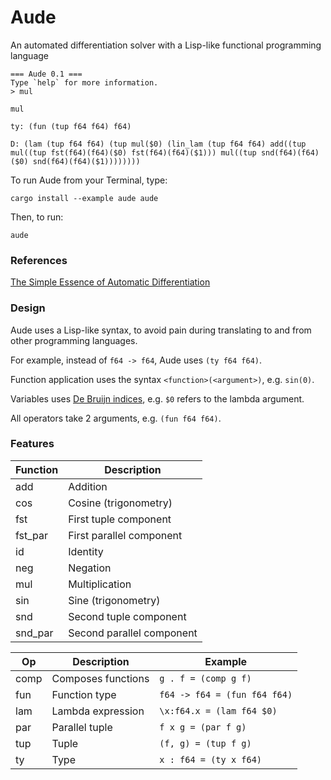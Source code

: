 
# Aude

An automated differentiation solver with a Lisp-like functional programming language

```text
=== Aude 0.1 ===
Type `help` for more information.
> mul

mul

ty: (fun (tup f64 f64) f64)

D: (lam (tup f64 f64) (tup mul($0) (lin_lam (tup f64 f64) add((tup mul((tup fst(f64)(f64)($0) fst(f64)(f64)($1))) mul((tup snd(f64)(f64)($0) snd(f64)(f64)($1))))))))
```

To run Aude from your Terminal, type:

`cargo install --example aude aude`

Then, to run:

`aude`

### References

[The Simple Essence of Automatic Differentiation](http://conal.net/papers/essence-of-ad/essence-of-ad-icfp.pdf)

### Design

Aude uses a Lisp-like syntax, to avoid pain during
translating to and from other programming languages.

For example, instead of `f64 -> f64`, Aude uses `(ty f64 f64)`.

Function application uses the syntax `<function>(<argument>)`,
e.g. `sin(0)`.

Variables uses [De Bruijn indices](https://en.wikipedia.org/wiki/De_Bruijn_index),
e.g. `$0` refers to the lambda argument.

All operators take 2 arguments, e.g. `(fun f64 f64)`.

### Features

| Function | Description               |
| -------- | ------------------------- |
| add      | Addition                  |
| cos      | Cosine (trigonometry)     |
| fst      | First tuple component     |
| fst_par  | First parallel component  |
| id       | Identity                  |
| neg      | Negation                  |
| mul      | Multiplication            |
| sin      | Sine (trigonometry)       |
| snd      | Second tuple component    |
| snd_par  | Second parallel component |

| Op   | Description        | Example                      |
| ---- | ------------------ | ---------------------------- |
| comp | Composes functions | `g . f = (comp g f)`         |
| fun  | Function type      | `f64 -> f64 = (fun f64 f64)` |
| lam  | Lambda expression  | `\x:f64.x = (lam f64 $0)`    |
| par  | Parallel tuple     | `f x g = (par f g)`          |
| tup  | Tuple              | `(f, g) = (tup f g)`         |
| ty   | Type               | `x : f64 = (ty x f64)`       |

